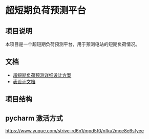 # 超短期负荷预测平台

## 项目说明
本项目是一个超短期负荷预测平台，用于预测电站的短期负荷情况。

## 文档
- [超短期负荷预测详细设计方案](超短期负荷预测详细设计方案-初稿.pdf)
- [表设计文档](表设计方案.pdf)
## 项目结构 



## pycharm 激活方式
https://www.yuque.com/strive-rd6n1/mpd5f0/nfku2mce8e6sfyee

